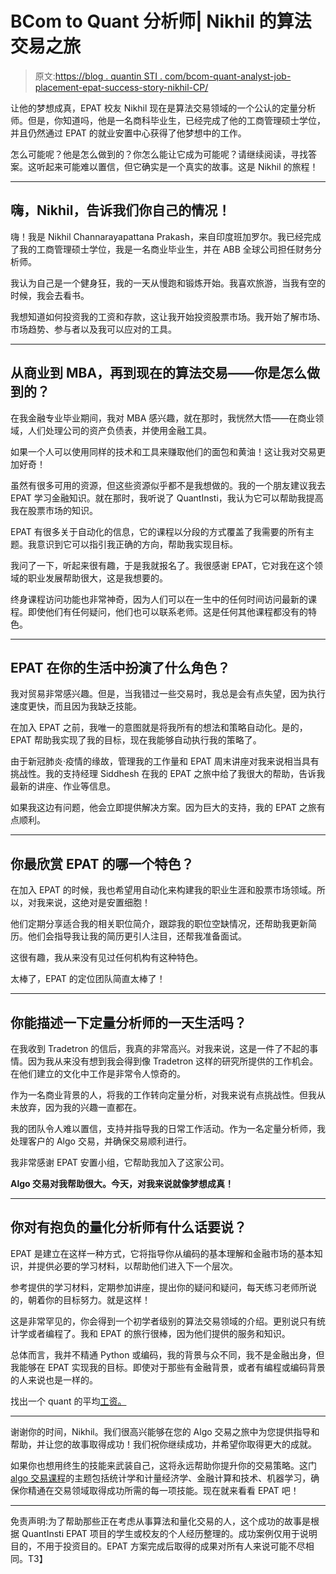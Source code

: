 # BCom to Quant 分析师| Nikhil 的算法交易之旅

> 原文:[https://blog . quantin STI . com/bcom-quant-analyst-job-placement-epat-success-story-nikhil-CP/](https://blog.quantinsti.com/bcom-quant-analyst-job-placement-epat-success-story-nikhil-cp/)

让他的梦想成真，EPAT 校友 Nikhil 现在是算法交易领域的一个公认的定量分析师。但是，你知道吗，他是一名商科毕业生，已经完成了他的工商管理硕士学位，并且仍然通过 EPAT 的就业安置中心获得了他梦想中的工作。

怎么可能呢？他是怎么做到的？你怎么能让它成为可能呢？请继续阅读，寻找答案。这听起来可能难以置信，但它确实是一个真实的故事。这是 Nikhil 的旅程！

* * *

## 嗨，Nikhil，告诉我们你自己的情况！

嗨！我是 Nikhil Channarayapattana Prakash，来自印度班加罗尔。我已经完成了我的工商管理硕士学位，我是一名商业毕业生，并在 ABB 全球公司担任财务分析师。

我认为自己是一个健身狂，我的一天从慢跑和锻炼开始。我喜欢旅游，当我有空的时候，我会去看书。

我想知道如何投资我的工资和存款，这让我开始投资股票市场。我开始了解市场、市场趋势、参与者以及我可以应对的工具。

* * *

## 从商业到 MBA，再到现在的算法交易——你是怎么做到的？

在我金融专业毕业期间，我对 MBA 感兴趣，就在那时，我恍然大悟——在商业领域，人们处理公司的资产负债表，并使用金融工具。

如果一个人可以使用同样的技术和工具来赚取他们的面包和黄油！这让我对交易更加好奇！

虽然有很多可用的资源，但这些资源似乎都不是我想做的。我的一个朋友建议我去 EPAT 学习金融知识。就在那时，我听说了 QuantInsti，我认为它可以帮助我提高我在股票市场的知识。

EPAT 有很多关于自动化的信息，它的课程以分段的方式覆盖了我需要的所有主题。我意识到它可以指引我正确的方向，帮助我实现目标。

我问了一下，听起来很有趣，于是我就报名了。我很感谢 EPAT，它对我在这个领域的职业发展帮助很大，这是我想要的。

终身课程访问功能也非常神奇，因为人们可以在一生中的任何时间访问最新的课程。即使他们有任何疑问，他们也可以联系老师。这是任何其他课程都没有的特色。

* * *

## EPAT 在你的生活中扮演了什么角色？

我对贸易非常感兴趣。但是，当我错过一些交易时，我总是会有点失望，因为执行速度更快，而且因为我缺乏技能。

在加入 EPAT 之前，我唯一的意图就是将我所有的想法和策略自动化。是的，EPAT 帮助我实现了我的目标，现在我能够自动执行我的策略了。

由于新冠肺炎·疫情的缘故，管理我的工作量和 EPAT 周末讲座对我来说相当具有挑战性。我的支持经理 Siddhesh 在我的 EPAT 之旅中给了我很大的帮助，告诉我最新的讲座、作业等信息。

如果我这边有问题，他会立即提供解决方案。因为巨大的支持，我的 EPAT 之旅有点顺利。

* * *

## 你最欣赏 EPAT 的哪一个特色？

在加入 EPAT 的时候，我也希望用自动化来构建我的职业生涯和股票市场领域。所以，对我来说，这绝对是安置细胞！

他们定期分享适合我的相关职位简介，跟踪我的职位空缺情况，还帮助我更新简历。他们会指导我让我的简历更引人注目，还帮我准备面试。

这很有趣，我从来没有见过任何机构有这种特色。

太棒了，EPAT 的定位团队简直太棒了！

* * *

## 你能描述一下定量分析师的一天生活吗？

在我收到 Tradetron 的信后，我真的非常高兴。对我来说，这是一件了不起的事情。因为我从来没有想到我会得到像 Tradetron 这样的研究所提供的工作机会。在他们建立的文化中工作是非常令人惊奇的。

作为一名商业背景的人，将我的工作转向定量分析，对我来说有点挑战性。但我从未放弃，因为我的兴趣一直都在。

我的团队令人难以置信，支持并指导我的日常工作活动。作为一名定量分析师，我处理客户的 Algo 交易，并确保交易顺利进行。

我非常感谢 EPAT 安置小组，它帮助我加入了这家公司。

**Algo 交易对我帮助很大。今天，对我来说就像梦想成真！**

* * *

## 你对有抱负的量化分析师有什么话要说？

EPAT 是建立在这样一种方式，它将指导你从编码的基本理解和金融市场的基本知识，并提供必要的学习材料，以帮助他们进入下一个层次。

参考提供的学习材料，定期参加讲座，提出你的疑问和疑问，每天练习老师所说的，朝着你的目标努力。就是这样！

这是非常罕见的，你会得到一个初学者级别的算法交易领域的介绍。更别说只有统计学或者编程了。我和 EPAT 的旅行很棒，因为他们提供的服务和知识。

总体而言，我并不精通 Python 或编码，我的背景与众不同，我不是金融出身，但我能够在 EPAT 实现我的目标。即使对于那些有金融背景，或者有编程或编码背景的人来说也是一样的。

找出一个 quant 的平均[工资。](/salary-quants-really-earn/)

* * *

谢谢你的时间，Nikhil。我们很高兴能够在您的 Algo 交易之旅中为您提供指导和帮助，并让您的故事取得成功！我们祝你继续成功，并希望你取得更大的成就。

如果你也想用终生的技能来武装自己，这将永远帮助你提升你的交易策略。这门 [algo 交易课程](https://www.quantinsti.com/epat)的主题包括统计学和计量经济学、金融计算和技术、机器学习，确保你精通在交易领域取得成功所需的每一项技能。现在就来看看 EPAT 吧！

* * *

免责声明:为了帮助那些正在考虑从事算法和量化交易的人，这个成功的故事是根据 QuantInsti EPAT 项目的学生或校友的个人经历整理的。成功案例仅用于说明目的，不用于投资目的。EPAT 方案完成后取得的成果对所有人来说可能不尽相同。T3】